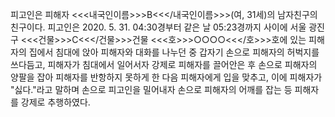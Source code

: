 피고인은 피해자 <<<내국인이름>>>B<<</내국인이름>>>(여, 31세)의 남자친구의 친구이다.
피고인은 2020. 5. 31. 04:30경부터 같은 날 05:23경까지 사이에 서울 광진구 <<<건물>>>C<<</건물>>>건물 <<<호>>>○○○○<<</호>>>호에 있는 피해자의 집에서 침대에 앉아 피해자와 대화를 나누던 중 갑자기 손으로 피해자의 허벅지를 쓰다듬고, 피해자가 침대에서 일어서자 강제로 피해자를 끌어안은 후 손으로 피해자의 양팔을 잡아 피해자를 반항하지 못하게 한 다음 피해자에게 입을 맞추고, 이에 피해자가 "싫다."라고 말하며 손으로 피고인을 밀어내자 손으로 피해자의 어깨를 잡는 등 피해자를 강제로 추행하였다.